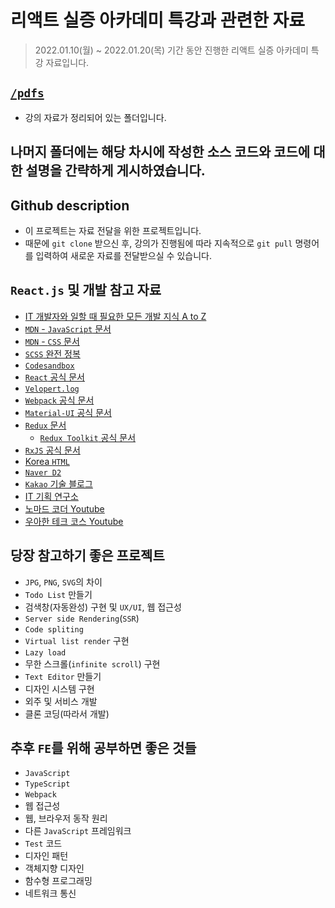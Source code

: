 # 리액트 실증 아카데미 특강과 관련한 자료

> 2022.01.10(월) ~ 2022.01.20(목) 기간 동안 진행한 리액트 실증 아카데미 특강 자료입니다.

## [`/pdfs`](./pdfs)

- 강의 자료가 정리되어 있는 폴더입니다.

## 나머지 폴더에는 해당 차시에 작성한 소스 코드와 코드에 대한 설명을 간략하게 게시하였습니다.

## Github description

- 이 프로젝트는 자료 전달을 위한 프로젝트입니다.
- 때문에 `git clone` 받으신 후, 강의가 진행됨에 따라 지속적으로 `git pull` 명령어를 입력하여 새로운 자료를 전달받으실 수 있습니다.

## `React.js` 및 개발 참고 자료

- [IT 개발자와 일할 때 필요한 모든 개발 지식 A to Z](https://www.grabbing.me/IT-A-to-Z-By-1e1fbc981b7c4c03ac44943085ac8304)
- [`MDN` - `JavaScript` 문서](https://developer.mozilla.org/ko/docs/Web/JavaScript)
- [`MDN` - `CSS` 문서](https://developer.mozilla.org/ko/docs/Web/CSS)
- [`SCSS` 완전 정복](https://heropy.blog/2018/01/31/sass/)
- [`Codesandbox`](https://codesandbox.io/s/elastic-wescoff-e9g0p)
- [`React` 공식 문서](https://ko.reactjs.org/docs/getting-started.html)
- [`Velopert.log`](https://velopert.com/)
- [`Webpack` 공식 문서](https://webpack.js.org/configuration/externals/)
- [`Material-UI` 공식 문서](https://mui.com/getting-started/installation/)
- [`Redux` 문서](https://ko.redux.js.org/introduction/getting-started/)
  - [`Redux Toolkit` 공식 문서](https://redux-toolkit.js.org/)
- [`RxJS` 공식 문서](https://rxjs.dev/guide/overview)
- [Korea `HTML`](https://www.koreahtml5.kr/front/devSupport/frame/IntroView.do)
- [`Naver D2`](https://d2.naver.com/home)
- [`Kakao` 기술 블로그](https://tech.kakao.com/)
- [IT 기획 연구소](https://yslab.kr/category/%ED%94%84%EB%A1%9C%ED%86%A0%ED%83%80%EC%9E%85%20%ED%88%B4%20Axure)
- [노마드 코더 Youtube](https://www.youtube.com/c/%EB%85%B8%EB%A7%88%EB%93%9C%EC%BD%94%EB%8D%94NomadCoders)
- [우아한 테크 코스 Youtube](https://www.youtube.com/c/%EC%9A%B0%EC%95%84%ED%95%9CTech)

## 당장 참고하기 좋은 프로젝트

- `JPG`, `PNG`, `SVG`의 차이
- `Todo List` 만들기
- 검색창(자동완성) 구현 및 `UX/UI`, 웹 접근성
- `Server side Rendering`(`SSR`)
- `Code spliting`
- `Virtual list render` 구현
- `Lazy load`
- 무한 스크롤(`infinite scroll`) 구현
- `Text Editor` 만들기
- 디자인 시스템 구현
- 외주 및 서비스 개발
- 클론 코딩(따라서 개발)

## 추후 `FE`를 위해 공부하면 좋은 것들

- `JavaScript`
- `TypeScript`
- `Webpack`
- 웹 접근성
- 웹, 브라우저 동작 원리
- 다른 `JavaScript` 프레임워크
- `Test` 코드
- 디자인 패턴
- 객체지향 디자인
- 함수형 프로그래밍
- 네트워크 통신
